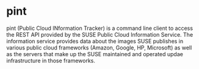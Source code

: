 pint
====

pint (Public Cloud INformation Tracker) is a command line client to access
the REST API provided by the SUSE Public Cloud Information Service. The
information service provides data about the images SUSE publishes in various
public cloud frameworks (Amazon, Google, HP, Microsoft) as well as the
servers that make up the SUSE maintained and operated updae infrastructure
in those frameworks.
